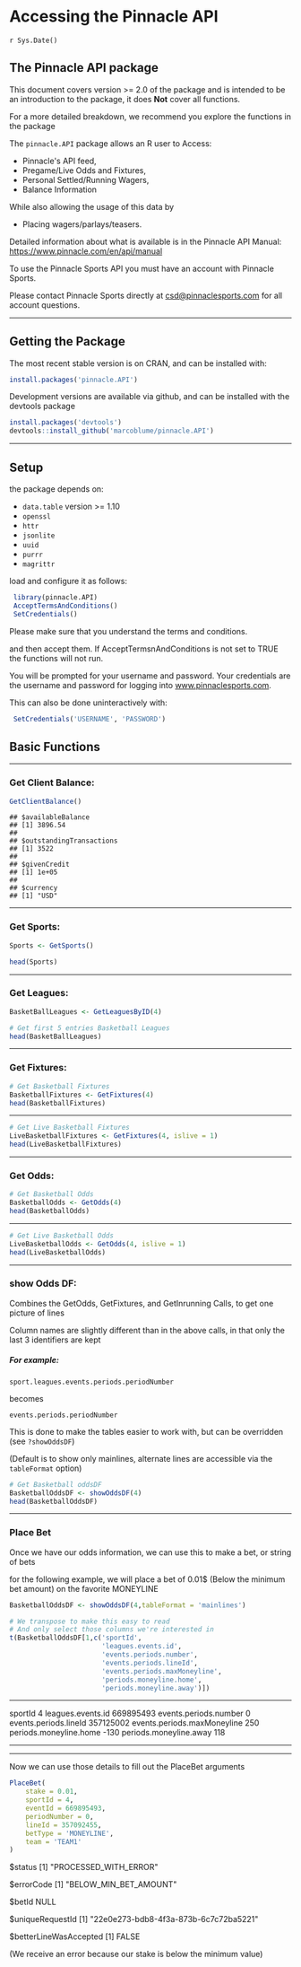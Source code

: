 # Accessing the Pinnacle API
`r Sys.Date()`  

## The Pinnacle API package

This document covers version >= 2.0 of the package and is
intended to be an introduction to the package, it does **Not** cover all functions.

For a more detailed breakdown, we recommend you explore the functions in the package

The `pinnacle.API` package allows an R user to Access: 

* Pinnacle's API feed, 
* Pregame/Live Odds and Fixtures, 
* Personal Settled/Running Wagers, 
* Balance Information

While also allowing the usage of this data by 

* Placing wagers/parlays/teasers. 

Detailed information about what is available is in the Pinnacle API Manual:
https://www.pinnacle.com/en/api/manual

To use the Pinnacle Sports API you must have an account with Pinnacle Sports.

Please contact Pinnacle Sports directly at csd@pinnaclesports.com for all account questions.

*** 

## Getting the Package

The most recent stable version is on CRAN, and can be installed with:


```r
install.packages('pinnacle.API')
```

Development versions are available via github, and can be installed with the devtools package


```r
install.packages('devtools')
devtools::install_github('marcoblume/pinnacle.API')
```

*** 

## Setup

the package depends on:

 * `data.table` version >= 1.10
 * `openssl`
 * `httr`
 * `jsonlite`
 * `uuid`
 * `purrr`
 * `magrittr`

load and configure it as follows:


```r
 library(pinnacle.API)
 AcceptTermsAndConditions()
 SetCredentials()
```

Please make sure that you understand the terms and conditions.

and then accept them. If AcceptTermsnAndConditions is not set to TRUE the functions will not run.

You will be prompted for your username and password. 
Your credentials are the username and password for logging into www.pinnaclesports.com.

This can also be done uninteractively with:


```r
 SetCredentials('USERNAME', 'PASSWORD')
```

## Basic Functions

*** 

### Get Client Balance:




```r
GetClientBalance()
```

```
## $availableBalance
## [1] 3896.54
## 
## $outstandingTransactions
## [1] 3522
## 
## $givenCredit
## [1] 1e+05
## 
## $currency
## [1] "USD"
```

*** 

### Get Sports:

```r
Sports <- GetSports()

head(Sports)
```

<!--html_preserve--><div id="htmlwidget-5599514c2fed1425d891" style="width:500px;height:auto;" class="datatables html-widget"></div>
<script type="application/json" data-for="htmlwidget-5599514c2fed1425d891">{"x":{"filter":"none","data":[[1,2,3,4,5,6],["Badminton","Bandy","Baseball","Basketball","Beach Volleyball","Boxing"],[false,false,true,true,false,true],[0,0,0,0,0,0],[0,0,0,0,0,0],[0,0,4,269,0,13]],"container":"<table class=\"display\">\n  <thead>\n    <tr>\n      <th>id\u003c/th>\n      <th>name\u003c/th>\n      <th>hasOfferings\u003c/th>\n      <th>leagueSpecialsCount\u003c/th>\n      <th>eventSpecialsCount\u003c/th>\n      <th>eventCount\u003c/th>\n    \u003c/tr>\n  \u003c/thead>\n\u003c/table>","options":{"searching":false,"scrollX":true,"autowidth":true,"scrollCollapse":true,"columnDefs":[{"className":"dt-right","targets":[0,3,4,5]}],"order":[],"autoWidth":false,"orderClasses":false}},"evals":[],"jsHooks":[]}</script><!--/html_preserve-->

*** 

### Get Leagues:


```r
BasketBallLeagues <- GetLeaguesByID(4)

# Get first 5 entries Basketball Leagues
head(BasketBallLeagues)
```

<!--html_preserve--><div id="htmlwidget-a84de524d2be18c1257a" style="width:500px;height:auto;" class="datatables html-widget"></div>
<script type="application/json" data-for="htmlwidget-a84de524d2be18c1257a">{"x":{"filter":"none","data":[[267,268,5135,5131,5682,271],["Europe - ABA League Adriatic All Star","ABA - Adriatic League","All African Games","All African Games - Women","America - CentroBasket Championship Women","International - Arab Cup"],["Team1","Team1","Team1","Team1","Team1","Team1"],[false,true,false,false,false,false],["","","","","",""],[true,true,false,false,false,false],[0,0,0,0,0,0],[0,0,0,0,0,0],[0,8,0,0,0,0]],"container":"<table class=\"display\">\n  <thead>\n    <tr>\n      <th>leagues.id\u003c/th>\n      <th>leagues.name\u003c/th>\n      <th>leagues.homeTeamType\u003c/th>\n      <th>leagues.hasOfferings\u003c/th>\n      <th>leagues.container\u003c/th>\n      <th>leagues.allowRoundRobins\u003c/th>\n      <th>leagues.leagueSpecialsCount\u003c/th>\n      <th>leagues.eventSpecialsCount\u003c/th>\n      <th>leagues.eventCount\u003c/th>\n    \u003c/tr>\n  \u003c/thead>\n\u003c/table>","options":{"searching":false,"scrollX":true,"autowidth":true,"scrollCollapse":true,"columnDefs":[{"className":"dt-right","targets":[0,6,7,8]}],"order":[],"autoWidth":false,"orderClasses":false}},"evals":[],"jsHooks":[]}</script><!--/html_preserve-->

*** 

### Get Fixtures:


```r
# Get Basketball Fixtures
BasketballFixtures <- GetFixtures(4)
head(BasketballFixtures)
```


<!--html_preserve--><div id="htmlwidget-e9e8d49d3c54d8bb0753" style="width:500px;height:auto;" class="datatables html-widget"></div>
<script type="application/json" data-for="htmlwidget-e9e8d49d3c54d8bb0753">{"x":{"filter":"none","data":[[4,4,4,4,4,4],[92301384,92301384,92301384,92301384,92301384,92301384],[268,268,268,268,268,268],[669895493,669997810,670067851,669997807,670302999,670456929],["2016-12-10T16:00:00Z","2016-12-10T18:00:00Z","2016-12-10T20:00:00Z","2016-12-10T18:00:00Z","2016-12-11T11:00:00Z","2016-12-11T16:00:00Z"],["Mornar Bar","Karpos","Partizan Belgrade","Helios Domzale","Cibona","FMP"],["MZT Skopje","Mega Vizura","Igokea","Mega Vizura","Krka","Cedevita Zagreb"],["1013","1027","1029","1031","1003","1005"],[2,2,2,0,0,0],["I","I","I","I","O","O"],[2,2,2,2,2,2]],"container":"<table class=\"display\">\n  <thead>\n    <tr>\n      <th>sportId\u003c/th>\n      <th>last\u003c/th>\n      <th>league.id\u003c/th>\n      <th>league.events.id\u003c/th>\n      <th>league.events.starts\u003c/th>\n      <th>league.events.home\u003c/th>\n      <th>league.events.away\u003c/th>\n      <th>league.events.rotNum\u003c/th>\n      <th>league.events.liveStatus\u003c/th>\n      <th>league.events.status\u003c/th>\n      <th>league.events.parlayRestriction\u003c/th>\n    \u003c/tr>\n  \u003c/thead>\n\u003c/table>","options":{"searching":false,"scrollX":true,"autowidth":true,"scrollCollapse":true,"columnDefs":[{"className":"dt-right","targets":[0,1,2,3,8,10]}],"order":[],"autoWidth":false,"orderClasses":false}},"evals":[],"jsHooks":[]}</script><!--/html_preserve-->

*** 


```r
# Get Live Basketball Fixtures
LiveBasketballFixtures <- GetFixtures(4, islive = 1)
head(LiveBasketballFixtures)
```

<!--html_preserve--><div id="htmlwidget-5602494130b0d21bf0d4" style="width:500px;height:auto;" class="datatables html-widget"></div>
<script type="application/json" data-for="htmlwidget-5602494130b0d21bf0d4">{"x":{"filter":"none","data":[[4,4,4,4,4,4],[92301104,92301104,92301104,92301104,92301104,92301104],[268,268,268,280,280,280],[671927945,671928017,671928147,671899672,671924218,671925222],["2016-12-10T16:00:00Z","2016-12-10T18:00:00Z","2016-12-10T20:00:00Z","2016-12-10T06:30:00Z","2016-12-10T08:30:00Z","2016-12-11T04:00:00Z"],["Mornar Bar","Karpos","Partizan Belgrade","Adelaide 36ers","Brisbane Bullets","Sydney Kings"],["MZT Skopje","Mega Vizura","Igokea","New Zealand Breakers","Illawarra Hawks","Melbourne United"],["9013","9027","9029","9135","9141","9143"],[1,1,1,1,1,1],["O","O","O","O","O","O"],[2,2,2,2,2,2]],"container":"<table class=\"display\">\n  <thead>\n    <tr>\n      <th>sportId\u003c/th>\n      <th>last\u003c/th>\n      <th>league.id\u003c/th>\n      <th>league.events.id\u003c/th>\n      <th>league.events.starts\u003c/th>\n      <th>league.events.home\u003c/th>\n      <th>league.events.away\u003c/th>\n      <th>league.events.rotNum\u003c/th>\n      <th>league.events.liveStatus\u003c/th>\n      <th>league.events.status\u003c/th>\n      <th>league.events.parlayRestriction\u003c/th>\n    \u003c/tr>\n  \u003c/thead>\n\u003c/table>","options":{"searching":false,"scrollX":true,"autowidth":true,"scrollCollapse":true,"columnDefs":[{"className":"dt-right","targets":[0,1,2,3,8,10]}],"order":[],"autoWidth":false,"orderClasses":false}},"evals":[],"jsHooks":[]}</script><!--/html_preserve-->

*** 

### Get Odds:


```r
# Get Basketball Odds
BasketballOdds <- GetOdds(4)
head(BasketballOdds)
```


<!--html_preserve--><div id="htmlwidget-c2d74766192364bcf343" style="width:500px;height:auto;" class="datatables html-widget"></div>
<script type="application/json" data-for="htmlwidget-c2d74766192364bcf343">{"x":{"filter":"none","data":[[4,4,4,4,4,4],[357133520,357133520,357133520,357133520,357133520,357133520],[268,268,268,268,268,268],[669895493,669997810,670067851,670302999,670456929,670529042],[357125002,357119323,357051232,356869457,356869467,356869485],[0,0,0,0,0,0],["2016-12-10T16:00:00Z","2016-12-10T18:00:00Z","2016-12-10T20:00:00Z","2016-12-11T11:00:00Z","2016-12-11T16:00:00Z","2016-12-11T18:00:00Z"],[250,200,250,null,null,null],[250,200,250,null,null,null],[250,200,250,null,null,null],[100,100,100,null,null,null],[-2.5,1.5,-8,null,null,null],[-105,-102,-101,null,null,null],[-105,-108,-109,null,null,null],[null,null,null,null,null,null],[161,165.5,150,null,null,null],[-107,-108,-103,null,null,null],[-103,-102,-107,null,null,null],[null,null,null,null,null,null],[-130,104,-372,null,null,null],[118,-115,323,null,null,null],[82,82,79,null,null,null],[-106,-109,-104,null,null,null],[-111,-107,-112,null,null,null],[79.5,83.5,71,null,null,null],[-106,-112,-108,null,null,null],[-111,-104,-108,null,null,null]],"container":"<table class=\"display\">\n  <thead>\n    <tr>\n      <th>sportId\u003c/th>\n      <th>last\u003c/th>\n      <th>leagues.id\u003c/th>\n      <th>leagues.events.id\u003c/th>\n      <th>leagues.events.periods.lineId\u003c/th>\n      <th>leagues.events.periods.number\u003c/th>\n      <th>leagues.events.periods.cutoff\u003c/th>\n      <th>leagues.events.periods.maxSpread\u003c/th>\n      <th>leagues.events.periods.maxMoneyline\u003c/th>\n      <th>leagues.events.periods.maxTotal\u003c/th>\n      <th>leagues.events.periods.maxTeamTotal\u003c/th>\n      <th>leagues.events.periods.spreads.hdp\u003c/th>\n      <th>leagues.events.periods.spreads.home\u003c/th>\n      <th>leagues.events.periods.spreads.away\u003c/th>\n      <th>leagues.events.periods.spreads.altLineId\u003c/th>\n      <th>leagues.events.periods.totals.points\u003c/th>\n      <th>leagues.events.periods.totals.over\u003c/th>\n      <th>leagues.events.periods.totals.under\u003c/th>\n      <th>leagues.events.periods.totals.altLineId\u003c/th>\n      <th>leagues.events.periods.moneyline.home\u003c/th>\n      <th>leagues.events.periods.moneyline.away\u003c/th>\n      <th>leagues.events.periods.teamTotal.home.points\u003c/th>\n      <th>leagues.events.periods.teamTotal.home.over\u003c/th>\n      <th>leagues.events.periods.teamTotal.home.under\u003c/th>\n      <th>leagues.events.periods.teamTotal.away.points\u003c/th>\n      <th>leagues.events.periods.teamTotal.away.over\u003c/th>\n      <th>leagues.events.periods.teamTotal.away.under\u003c/th>\n    \u003c/tr>\n  \u003c/thead>\n\u003c/table>","options":{"searching":false,"scrollX":true,"autowidth":true,"scrollCollapse":true,"columnDefs":[{"className":"dt-right","targets":[0,1,2,3,4,5,7,8,9,10,11,12,13,14,15,16,17,18,19,20,21,22,23,24,25,26]}],"order":[],"autoWidth":false,"orderClasses":false}},"evals":[],"jsHooks":[]}</script><!--/html_preserve-->

*** 


```r
# Get Live Basketball Odds
LiveBasketballOdds <- GetOdds(4, islive = 1)
head(LiveBasketballOdds)
```

<!--html_preserve--><div id="htmlwidget-3a7bf357342581b6e397" style="width:500px;height:auto;" class="datatables html-widget"></div>
<script type="application/json" data-for="htmlwidget-3a7bf357342581b6e397">{"x":{"filter":"none","data":[[4,4,4,4,4,4],[92301384,92301384,92301384,92301384,92301384,92301384],[268,268,268,268,268,268],[669895493,669997810,670067851,669997807,670302999,670456929],["2016-12-10T16:00:00Z","2016-12-10T18:00:00Z","2016-12-10T20:00:00Z","2016-12-10T18:00:00Z","2016-12-11T11:00:00Z","2016-12-11T16:00:00Z"],["Mornar Bar","Karpos","Partizan Belgrade","Helios Domzale","Cibona","FMP"],["MZT Skopje","Mega Vizura","Igokea","Mega Vizura","Krka","Cedevita Zagreb"],["1013","1027","1029","1031","1003","1005"],[2,2,2,0,0,0],["I","I","I","I","O","O"],[2,2,2,2,2,2]],"container":"<table class=\"display\">\n  <thead>\n    <tr>\n      <th>sportId\u003c/th>\n      <th>last\u003c/th>\n      <th>league.id\u003c/th>\n      <th>league.events.id\u003c/th>\n      <th>league.events.starts\u003c/th>\n      <th>league.events.home\u003c/th>\n      <th>league.events.away\u003c/th>\n      <th>league.events.rotNum\u003c/th>\n      <th>league.events.liveStatus\u003c/th>\n      <th>league.events.status\u003c/th>\n      <th>league.events.parlayRestriction\u003c/th>\n    \u003c/tr>\n  \u003c/thead>\n\u003c/table>","options":{"searching":false,"scrollX":true,"autowidth":true,"scrollCollapse":true,"columnDefs":[{"className":"dt-right","targets":[0,1,2,3,8,10]}],"order":[],"autoWidth":false,"orderClasses":false}},"evals":[],"jsHooks":[]}</script><!--/html_preserve-->

*** 

### show Odds DF:

Combines the GetOdds, GetFixtures, and GetInrunning Calls, to get one picture of lines

Column names are slightly different than in the above calls, in that only the last 3 identifiers are kept

##### For example:

`sport.leagues.events.periods.periodNumber`

becomes

`events.periods.periodNumber`

This is done to make the tables easier to work with, but can be overridden (see `?showOddsDF`)

(Default is to show only mainlines, alternate lines are accessible via the `tableFormat` option)


```r
# Get Basketball oddsDF
BasketballOddsDF <- showOddsDF(4)
head(BasketballOddsDF)
```


<!--html_preserve--><div id="htmlwidget-6443b2e4f191f074c3f2" style="width:500px;height:auto;" class="datatables html-widget"></div>
<script type="application/json" data-for="htmlwidget-6443b2e4f191f074c3f2">{"x":{"filter":"none","data":[[268,268,268,268,268,268],[669895493,669895493,669895493,669895493,669895493,669895493],[4,4,4,4,4,4],[357133543,357133543,357133543,357133543,357133543,357133543],[268,268,268,268,268,268],[357125002,357125002,357125002,357125002,357125002,357125002],[0,0,0,0,0,0],["2016-12-10T16:00:00Z","2016-12-10T16:00:00Z","2016-12-10T16:00:00Z","2016-12-10T16:00:00Z","2016-12-10T16:00:00Z","2016-12-10T16:00:00Z"],[250,250,250,250,250,250],[250,250,250,250,250,250],[250,250,250,250,250,250],[100,100,100,100,100,100],[-130,-130,-130,-130,-130,-130],[118,118,118,118,118,118],[82,82,82,82,82,82],[-106,-106,-106,-106,-106,-106],[-111,-111,-111,-111,-111,-111],[79.5,79.5,79.5,79.5,79.5,79.5],[-106,-106,-106,-106,-106,-106],[-111,-111,-111,-111,-111,-111],["leagues.events.periods.spreads","leagues.events.periods.spreads","leagues.events.periods.spreads","leagues.events.periods.spreads","leagues.events.periods.spreads","leagues.events.periods.spreads"],[-2.5,-4.5,-4,-3.5,-3,-2],[-105,132,123,111,103,-114],[-105,-146,-136,-123,-114,103],[null,1320047829,1320047831,1320047833,1320047835,1320047837],[null,null,null,null,null,null],[null,null,null,null,null,null],[null,null,null,null,null,null],[4,4,4,4,4,4],[92301384,92301384,92301384,92301384,92301384,92301384],["2016-12-10T16:00:00Z","2016-12-10T16:00:00Z","2016-12-10T16:00:00Z","2016-12-10T16:00:00Z","2016-12-10T16:00:00Z","2016-12-10T16:00:00Z"],["Mornar Bar","Mornar Bar","Mornar Bar","Mornar Bar","Mornar Bar","Mornar Bar"],["MZT Skopje","MZT Skopje","MZT Skopje","MZT Skopje","MZT Skopje","MZT Skopje"],["1013","1013","1013","1013","1013","1013"],[2,2,2,2,2,2],["I","I","I","I","I","I"],[2,2,2,2,2,2],[null,null,null,null,null,null],[null,null,null,null,null,null],[null,null,null,null,null,null],[null,null,null,null,null,null],["ABA - Adriatic League","ABA - Adriatic League","ABA - Adriatic League","ABA - Adriatic League","ABA - Adriatic League","ABA - Adriatic League"],["Team1","Team1","Team1","Team1","Team1","Team1"],[true,true,true,true,true,true],["","","","","",""],[true,true,true,true,true,true],[0,0,0,0,0,0],[0,0,0,0,0,0],[8,8,8,8,8,8]],"container":"<table class=\"display\">\n  <thead>\n    <tr>\n      <th>league.id\u003c/th>\n      <th>leagues.events.id\u003c/th>\n      <th>sportId\u003c/th>\n      <th>last\u003c/th>\n      <th>leagues.id\u003c/th>\n      <th>events.periods.lineId\u003c/th>\n      <th>events.periods.number\u003c/th>\n      <th>events.periods.cutoff\u003c/th>\n      <th>events.periods.maxSpread\u003c/th>\n      <th>events.periods.maxMoneyline\u003c/th>\n      <th>events.periods.maxTotal\u003c/th>\n      <th>events.periods.maxTeamTotal\u003c/th>\n      <th>periods.moneyline.home\u003c/th>\n      <th>periods.moneyline.away\u003c/th>\n      <th>teamTotal.home.points\u003c/th>\n      <th>teamTotal.home.over\u003c/th>\n      <th>teamTotal.home.under\u003c/th>\n      <th>teamTotal.away.points\u003c/th>\n      <th>teamTotal.away.over\u003c/th>\n      <th>teamTotal.away.under\u003c/th>\n      <th>field\u003c/th>\n      <th>value.hdp\u003c/th>\n      <th>value.home\u003c/th>\n      <th>value.away\u003c/th>\n      <th>value.altLineId\u003c/th>\n      <th>value.points\u003c/th>\n      <th>value.over\u003c/th>\n      <th>value.under\u003c/th>\n      <th>sportId.Fixture\u003c/th>\n      <th>last.Fixture\u003c/th>\n      <th>league.events.starts\u003c/th>\n      <th>league.events.home\u003c/th>\n      <th>league.events.away\u003c/th>\n      <th>league.events.rotNum\u003c/th>\n      <th>league.events.liveStatus\u003c/th>\n      <th>league.events.status\u003c/th>\n      <th>league.events.parlayRestriction\u003c/th>\n      <th>sports.id\u003c/th>\n      <th>sports.leagues.id\u003c/th>\n      <th>leagues.events.state\u003c/th>\n      <th>leagues.events.elapsed\u003c/th>\n      <th>leagues.name\u003c/th>\n      <th>leagues.homeTeamType\u003c/th>\n      <th>leagues.hasOfferings\u003c/th>\n      <th>leagues.container\u003c/th>\n      <th>leagues.allowRoundRobins\u003c/th>\n      <th>leagues.leagueSpecialsCount\u003c/th>\n      <th>leagues.eventSpecialsCount\u003c/th>\n      <th>leagues.eventCount\u003c/th>\n    \u003c/tr>\n  \u003c/thead>\n\u003c/table>","options":{"searching":false,"scrollX":true,"autowidth":true,"scrollCollapse":true,"columnDefs":[{"className":"dt-right","targets":[0,1,2,3,4,5,6,8,9,10,11,12,13,14,15,16,17,18,19,21,22,23,24,25,26,27,28,29,34,36,37,38,39,40,46,47,48]}],"order":[],"autoWidth":false,"orderClasses":false}},"evals":[],"jsHooks":[]}</script><!--/html_preserve-->

*** 

### Place Bet

Once we have our odds information, we can use this to make a bet, or string of bets

for the following example, we will place a bet of 0.01$ 
(Below the minimum bet amount) on the favorite MONEYLINE


```r
BasketballOddsDF <- showOddsDF(4,tableFormat = 'mainlines')

# We transpose to make this easy to read
# And only select those columns we're interested in
t(BasketballOddsDF[1,c('sportId',
                       'leagues.events.id',
                       'events.periods.number',
                       'events.periods.lineId',
                       'events.periods.maxMoneyline',
                       'periods.moneyline.home',
                       'periods.moneyline.away')])
```




                                        
----------------------------  ----------
sportId                                4
leagues.events.id              669895493
events.periods.number                  0
events.periods.lineId          357125002
events.periods.maxMoneyline          250
periods.moneyline.home              -130
periods.moneyline.away               118
----------------------------  ----------

*** 

Now we can use those details to fill out the PlaceBet arguments




```r
PlaceBet(
    stake = 0.01, 
    sportId = 4,
    eventId = 669895493,
    periodNumber = 0,
    lineId = 357092455,
    betType = 'MONEYLINE',
    team = 'TEAM1'
)
```


$status
[1] "PROCESSED_WITH_ERROR"

$errorCode
[1] "BELOW_MIN_BET_AMOUNT"

$betId
NULL

$uniqueRequestId
[1] "22e0e273-bdb8-4f3a-873b-6c7c72ba5221"

$betterLineWasAccepted
[1] FALSE

(We receive an error because our stake is below the minimum value)
